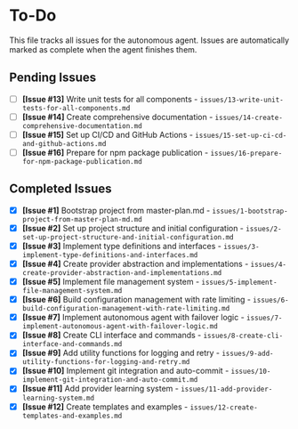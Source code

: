 # To-Do

This file tracks all issues for the autonomous agent. Issues are automatically marked as complete when the agent finishes them.

## Pending Issues
- [ ] **[Issue #13]** Write unit tests for all components - `issues/13-write-unit-tests-for-all-components.md`
- [ ] **[Issue #14]** Create comprehensive documentation - `issues/14-create-comprehensive-documentation.md`
- [ ] **[Issue #15]** Set up CI/CD and GitHub Actions - `issues/15-set-up-ci-cd-and-github-actions.md`
- [ ] **[Issue #16]** Prepare for npm package publication - `issues/16-prepare-for-npm-package-publication.md`

## Completed Issues
- [x] **[Issue #1]** Bootstrap project from master-plan.md - `issues/1-bootstrap-project-from-master-plan-md.md`
- [x] **[Issue #2]** Set up project structure and initial configuration - `issues/2-set-up-project-structure-and-initial-configuration.md`
- [x] **[Issue #3]** Implement type definitions and interfaces - `issues/3-implement-type-definitions-and-interfaces.md`
- [x] **[Issue #4]** Create provider abstraction and implementations - `issues/4-create-provider-abstraction-and-implementations.md`
- [x] **[Issue #5]** Implement file management system - `issues/5-implement-file-management-system.md`
- [x] **[Issue #6]** Build configuration management with rate limiting - `issues/6-build-configuration-management-with-rate-limiting.md`
- [x] **[Issue #7]** Implement autonomous agent with failover logic - `issues/7-implement-autonomous-agent-with-failover-logic.md`
- [x] **[Issue #8]** Create CLI interface and commands - `issues/8-create-cli-interface-and-commands.md`
- [x] **[Issue #9]** Add utility functions for logging and retry - `issues/9-add-utility-functions-for-logging-and-retry.md`
- [x] **[Issue #10]** Implement git integration and auto-commit - `issues/10-implement-git-integration-and-auto-commit.md`
- [x] **[Issue #11]** Add provider learning system - `issues/11-add-provider-learning-system.md`
- [x] **[Issue #12]** Create templates and examples - `issues/12-create-templates-and-examples.md`
